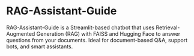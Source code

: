 # RAG-Assistant-Guide
RAG-Assistant-Guide is a Streamlit-based chatbot that uses Retrieval-Augmented Generation (RAG) with FAISS and Hugging Face to answer questions from your documents. Ideal for document-based Q&amp;A, support bots, and smart assistants.
